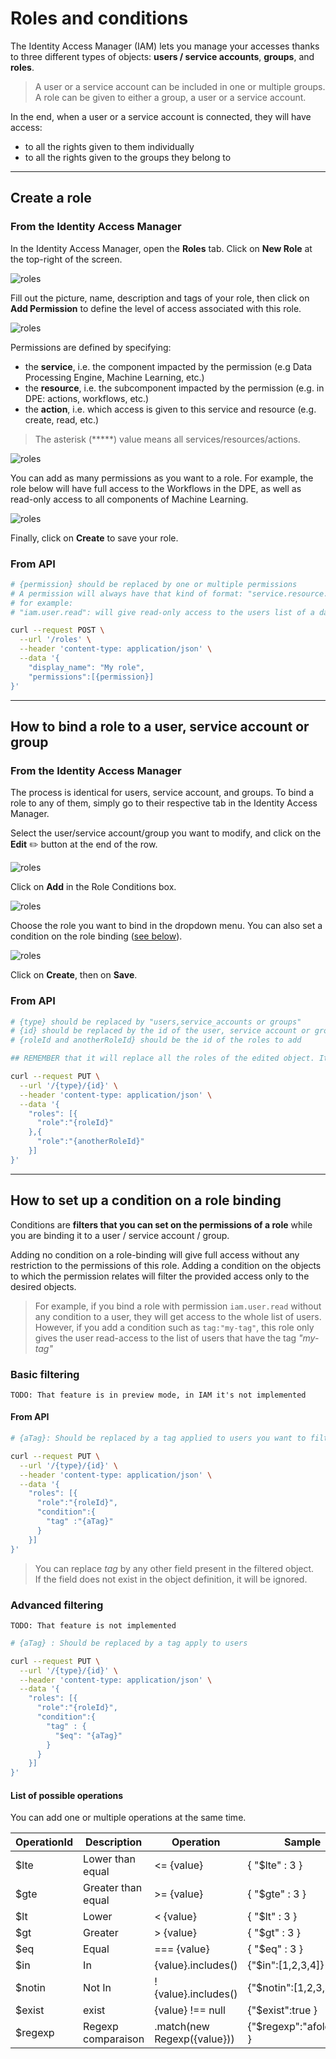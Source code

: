 # Roles and conditions

The Identity Access Manager (IAM) lets you manage your accesses thanks to three different types of objects: **users / service accounts**, **groups**, and **roles**.

> A user or a service account can be included in one or multiple groups. A role can be given to either a group, a user or a service account.  

In the end, when a user or a service account is connected, they will have access:
- to all the rights given to them individually 
- to all the rights given to the groups they belong to

---
## Create a role
### From the Identity Access Manager
In the Identity Access Manager, open the **Roles** tab. Click on **New Role** at the top-right of the screen.

![roles](picts/new-role.png)

Fill out the picture, name, description and tags of your role, then click on **Add Permission** to define the level of access associated with this role.

![roles](picts/role-init.png)

Permissions are defined by specifying:
- the **service**, i.e. the component impacted by the permission (e.g Data Processing Engine, Machine Learning, etc.)
- the **resource**, i.e. the subcomponent impacted by the permission (e.g. in DPE: actions, workflows, etc.)
- the **action**, i.e. which access is given to this service and resource (e.g. create, read, etc.)

> The asterisk (*****) value means all services/resources/actions.

![roles](picts/permission.png)

You can add as many permissions as you want to a role. For example, the role below will have full access to the Workflows in the DPE, as well as read-only access to all components of Machine Learning.

![roles](picts/example-role.png)

Finally, click on **Create** to save your role.


### From API
```sh
# {permission} should be replaced by one or multiple permissions
# A permission will always have that kind of format: "service.resource.action"
# for example:
# "iam.user.read": will give read-only access to the users list of a dataplant

curl --request POST \
  --url '/roles' \
  --header 'content-type: application/json' \
  --data '{
	"display_name": "My role",
	"permissions":[{permission}]
}'
```

---
## How to bind a role to a user, service account or group

### From the Identity Access Manager
The process is identical for users, service account, and groups. To bind a role to any of them, simply go to their respective tab in the Identity Access Manager.

Select the user/service account/group you want to modify, and click on the **Edit** ✏️ button at the end of the row.

![roles](picts/edit-group.png)

Click on **Add** in the Role Conditions box.

![roles](picts/group-edition-page.png)

Choose the role you want to bind in the dropdown menu. You can also set a condition on the role binding ([see below](/jp/product/iam/roles/index?id=How-to-set-up-a-condition-on-a-role-binding)).

![roles](picts/assign-new-role.png)

Click on **Create**, then on **Save**.

### From API


```sh
# {type} should be replaced by "users,service_accounts or groups"
# {id} should be replaced by the id of the user, service account or group you want to edit
# {roleId and anotherRoleId} should be the id of the roles to add

## REMEMBER that it will replace all the roles of the edited object. It won't keep other roles already there, so be careful not to remove existing roles.

curl --request PUT \
  --url '/{type}/{id}' \
  --header 'content-type: application/json' \
  --data '{
    "roles": [{
      "role":"{roleId}"
    },{
      "role":"{anotherRoleId}"
    }]
}'
```


---
## How to set up a condition on a role binding
Conditions are **filters that you can set on the permissions of a role** while you are binding it to a user / service account / group.
  
Adding no condition on a role-binding will give full access without any restriction to the permissions of this role. Adding a condition on the objects to which the permission relates will filter the provided access only to the desired objects. 

> For example, if you bind a role with permission `iam.user.read` without any condition to a user, they will get access to the whole list of users.  
However, if you add a condition such as `tag:"my-tag"`, this role only gives the user read-access to the list of users that have the tag _"my-tag"_

### Basic filtering
`TODO: That feature is in preview mode, in IAM it's not implemented`

#### From API
```sh
# {aTag}: Should be replaced by a tag applied to users you want to filter in

curl --request PUT \
  --url '/{type}/{id}' \
  --header 'content-type: application/json' \
  --data '{
    "roles": [{
      "role":"{roleId}",
      "condition":{
        "tag" :"{aTag}"
      }
    }]
}'
```

> You can replace *tag* by any other field present in the filtered object.  
If the field does not exist in the object definition, it will be ignored.  

### Advanced filtering

`TODO: That feature is not implemented`

```sh
# {aTag} : Should be replaced by a tag apply to users

curl --request PUT \
  --url '/{type}/{id}' \
  --header 'content-type: application/json' \
  --data '{
    "roles": [{
      "role":"{roleId}",
      "condition":{
        "tag" : {
          "$eq": "{aTag}"
        }
      }
    }]
}'
```

#### List of possible operations

You can add one or multiple operations at the same time.

| OperationId | Description | Operation | Sample |
|---|---|---|---|
| $lte | Lower than equal | <= {value} | { "$lte" : 3 } |
| $gte | Greater than equal | >= {value} | { "$gte" : 3 } |
| $lt | Lower | < {value} | { "$lt" : 3 } |
| $gt | Greater | > {value} | { "$gt" : 3 } |
| $eq | Equal | === {value} | { "$eq" : 3 } |
| $in | In | {value}.includes() | {"$in":[1,2,3,4]} |
| $notin | Not In | !{value}.includes() | {"$notin":[1,2,3,4]} |
| $exist | exist | {value} !== null | {"$exist":true } |
| $regexp | Regexp comparaison | .match(new Regexp({value})) | {"$regexp":"afolder/.*" } |

